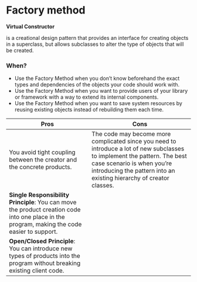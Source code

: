# Factory method

__Virtual Constructor__

is a creational design pattern that provides an interface for creating objects in a superclass, but allows subclasses to alter the type of objects that will be created.

### When?

* Use the Factory Method when you don’t know beforehand the exact types and dependencies of the objects your code should work with.
* Use the Factory Method when you want to provide users of your library or framework with a way to extend its internal components.
* Use the Factory Method when you want to save system resources by reusing existing objects instead of rebuilding them each time.

| Pros | Cons |
|------|------|
|You avoid tight coupling between the creator and the concrete products.|The code may become more complicated since you need to introduce a lot of new subclasses to implement the pattern. The best case scenario is when you’re introducing the pattern into an existing hierarchy of creator classes.|
|**Single Responsibility Principle**: You can move the product creation code into one place in the program, making the code easier to support.|      |
|**Open/Closed Principle**: You can introduce new types of products into the program without breaking existing client code.|   |
